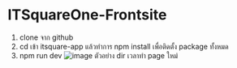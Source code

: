 # ITSquareOne-Frontsite
1. clone จาก github 
2. cd เข้า itsquare-app แล้วทำการ npm install เพื่อติดตั้ง package ทั้งหมด
3. npm run dev
   ![image](https://github.com/user-attachments/assets/e6d06153-b643-49e9-9555-ae1d79f78e79)
ตัวอย่าง dir เวลาทำ page ใหม่

